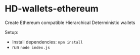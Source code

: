# HD-wallets-ethereum
Create Ethereum compatible Hierarchical Deterministic wallets 

Setup:

- Install dependencies:
`npm install`
- run `node index.js`
